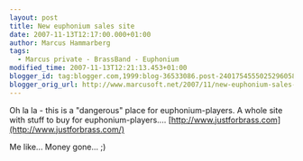 ```yaml
---
layout: post
title: New euphonium sales site
date: 2007-11-13T12:17:00.000+01:00
author: Marcus Hammarberg
tags:
  - Marcus private - BrassBand - Euphonium
modified_time: 2007-11-13T12:21:13.453+01:00
blogger_id: tag:blogger.com,1999:blog-36533086.post-2401754555025296058
blogger_orig_url: http://www.marcusoft.net/2007/11/new-euphonium-sales-site.html
---
```


Oh la
la - this is a "dangerous" place for euphonium-players. A whole site
with stuff to buy for euphonium-players....
[http://www.justforbrass.com](http://www.justforbrass.com/)

Me like... Money gone... ;)
